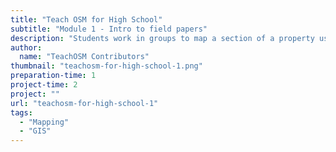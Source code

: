 ```yaml
---
title: "Teach OSM for High School"
subtitle: "Module 1 - Intro to field papers"
description: "Students work in groups to map a section of a property using OSM-available base maps in the field."
author:
  name: "TeachOSM Contributors"
thumbnail: "teachosm-for-high-school-1.png"
preparation-time: 1
project-time: 2
project: ""
url: "teachosm-for-high-school-1"
tags:
  - "Mapping"
  - "GIS"
---
```

